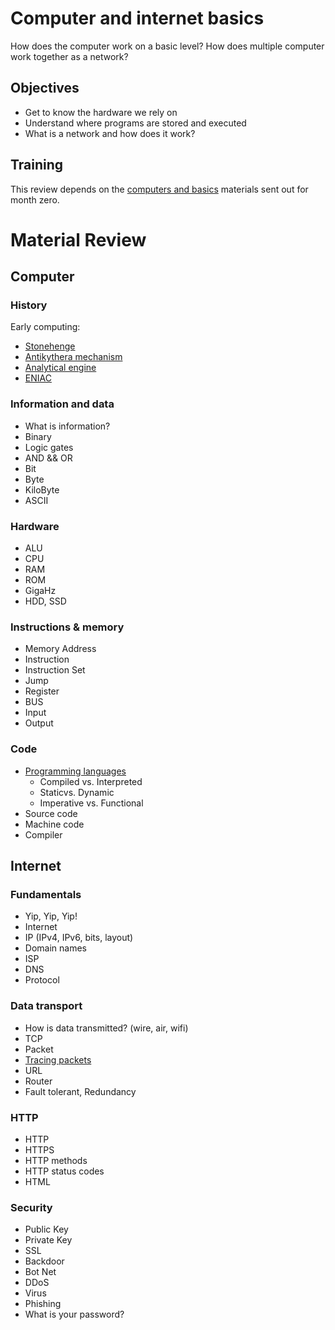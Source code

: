 # Computer and internet basics
How does the computer work on a basic level? How does multiple computer work together as a network?

## Objectives
 - Get to know the hardware we rely on
 - Understand where programs are stored and executed
 - What is a network and how does it work?

## Training

This review depends on the [computers and basics](../../preparation/computers-and-internet) materials sent out for month zero.

# Material Review

## Computer

### History

Early computing:

 - [Stonehenge](http://newatlas.com/statistics-stonehenge-computer/44949/)
 - [Antikythera mechanism](https://en.wikipedia.org/wiki/Antikythera_mechanism)
 - [Analytical engine](https://en.wikipedia.org/wiki/Analytical_Engine) 
 - [ENIAC](https://en.wikipedia.org/wiki/ENIAC)

### Information and data
 - What is information?
 - Binary
 - Logic gates
 - AND && OR
 - Bit
 - Byte
 - KiloByte
 - ASCII

### Hardware
 - ALU
 - CPU
 - RAM
 - ROM
 - GigaHz
 - HDD, SSD

### Instructions & memory
 - Memory Address
 - Instruction
 - Instruction Set
 - Jump
 - Register
 - BUS
 - Input
 - Output

### Code
 - [Programming languages](programming-language-comparison.png)
    - Compiled vs. Interpreted
    - Staticvs. Dynamic
    - Imperative vs. Functional
 - Source code
 - Machine code
 - Compiler


## Internet

### Fundamentals
 - Yip, Yip, Yip!
 - Internet
 - IP (IPv4, IPv6, bits, layout)
 - Domain names
 - ISP
 - DNS
 - Protocol

### Data transport
 - How is data transmitted? (wire, air, wifi)
 - TCP
 - Packet
 - [Tracing packets](http://www.monitis.com/traceroute/index.jsp?url=index.hu&testId=1808158)
 - URL
 - Router
 - Fault tolerant, Redundancy

### HTTP
 - HTTP
 - HTTPS
 - HTTP methods
 - HTTP status codes
 - HTML

### Security
 - Public Key
 - Private Key
 - SSL
 - Backdoor
 - Bot Net
 - DDoS
 - Virus
 - Phishing
 - What is your password?
